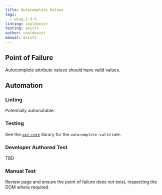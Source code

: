 ```yaml
---
title: Autocomplete Values
tags: 
  - wcag-1-3-5
linting: couldexist
testing: exists
author: couldexist
manual: exists
---
```


## Point of Failure
Autocomplete attribute values should have valid values.

## Automation

### Linting
Potentially automatable.

### Testing
See the [`axe-core`](https://github.com/dequelabs/axe-core) library for the `autocomplete-valid` rule. 

### Developer Authored Test
TBD

### Manual Test
Review page and ensure the point of failure does not exist, inspecting the DOM where required.